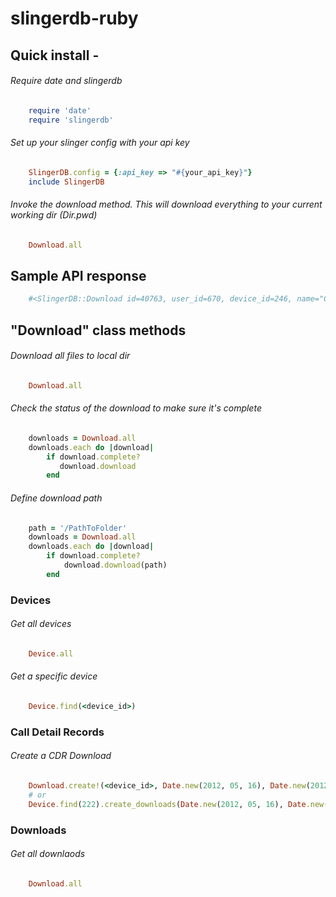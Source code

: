 # slingerdb-ruby

## Quick install -

###### Require date and slingerdb
````ruby
    require 'date'
    require 'slingerdb'
````

###### Set up your slinger config with your api key
````ruby
    SlingerDB.config = {:api_key => "#{your_api_key}"}
    include SlingerDB
````

###### Invoke the download method. This will download everything to your current working dir (Dir.pwd)
````ruby
    Download.all
````


## Sample API response
````ruby
    #<SlingerDB::Download id=40763, user_id=670, device_id=246, name="Cookie Demo_2011_10_19.csv.gz", status="complete", prefix="device_246/2011/10/19/", cdr_count=1, share_key="bn1wczaemg5uei04ewds7so0zo7vurit4ea1ytl4", download_uri="https://slinger.icehook.com/downloads/40763/download", created_at="2013-02-20T21:50:37Z", updated_at="2013-02-20T21:50:45Z">
````

## "Download" class methods

###### Download all files to local dir
````ruby
    Download.all
````

###### Check the status of the download to make sure it's complete
````ruby
    downloads = Download.all
    downloads.each do |download|
        if download.complete?
           download.download
        end
````

###### Define download path
````ruby
    path = '/PathToFolder'
    downloads = Download.all
    downloads.each do |download|
        if download.complete?
            download.download(path)
        end
````


### Devices
###### Get all devices
````ruby
    Device.all
````
###### Get a specific device
````ruby
    Device.find(<device_id>)
````

### Call Detail Records
###### Create a CDR Download
````ruby
    Download.create!(<device_id>, Date.new(2012, 05, 16), Date.new(2012, 05, 16))
    # or
    Device.find(222).create_downloads(Date.new(2012, 05, 16), Date.new(2012, 05, 16))
````

### Downloads
###### Get all downlaods
````ruby
    Download.all
````
